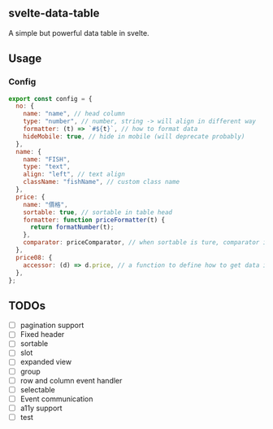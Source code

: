 ## svelte-data-table

A simple but powerful data table in svelte.

## Usage

### Config

```js
export const config = {
  no: {
    name: "name", // head column
    type: "number", // number, string -> will align in different way
    formatter: (t) => `#${t}`, // how to format data
    hideMobile: true, // hide in mobile (will deprecate probably)
  },
  name: {
    name: "FISH",
    type: "text",
    align: "left", // text align
    className: "fishName", // custom class name
  },
  price: {
    name: "價格",
    sortable: true, // sortable in table head
    formatter: function priceFormatter(t) {
      return formatNumber(t);
    },
    comparator: priceComparator, // when sortable is ture, comparator is required.
  },
  price08: {
    accessor: (d) => d.price, // a function to define how to get data in this column
  },
};
```

## TODOs

- [ ] pagination support
- [ ] Fixed header
- [ ] sortable
- [ ] slot
- [ ] expanded view
- [ ] group
- [ ] row and column event handler
- [ ] selectable
- [ ] Event communication
- [ ] a11y support
- [ ] test
